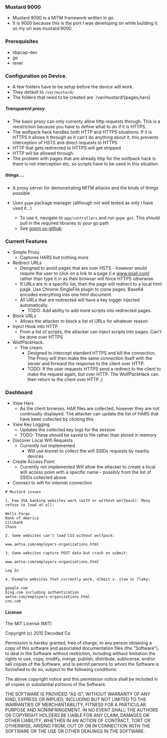### Mustard 9000

* Mustard 9000 is a MITM framework written in go.
* It is 9000 because this is the port I was developing on while building it, so my url was mustard:9000

### Prerequisites

* libpcap-dev
* go
* revel

### Configuration on Device.

* A few folders have to be setup before the device will work.
* They default to `/var/mustard/`
* The folders that need to be created are `/var/mustard/{pages,hars}
##### Transparent proxy

* The basic proxy can only currenty allow http requests through. This is a reestriction because you have to define what to do if it is HTTPS.
* The wolfpack hack handles both HTTP and HTTPS situations. If it is HTTPS it allows it through as it can't do anything about it. this prevents interception of HSTS and direct requests to HTTPS
* HTTP that gets redirected to HTTPS will get stripped
* HTTP will be allowed through.
* The problem with pages that are already http for the wolfpack hack is there is not interception etc, so scripts have to be used in this situation.

##### things....

* A proxy server for demonstrating MITM attacks and the kinds of things possible

* Uses `gopm` package manager (although not well tested as only I have used it...)
	* To use it, navigate to `app/controllers` and run `gopm get`. This should pull in the required libraries to your go path
	* See [gopm on github](https://github.com/gpmgo/gopm)
### Current Features

* Simple Proxy
	* Captures HARS but nothing more
* Redirect URLs
	* Designed to avoid pages that are over HSTS - however would require the user to click on a link to a page (i.e www.gnail.com) rather than type it in as their browser will force HTTPS otherwise.
	* If URLs are in a specific list, then the page will redirect to a local html page. Use Chrome SingleFile plugin to clone pages. Base64 encodes everything into one html document.
	* All URLs that are redirected will have a key logger injected automatically.
		* TODO: Add ability to add more scripts into redirected pages.
* Block URLs
	* Allows the attacker to block a list of URLs for whatever reason
* Inject Hook into HTTP
	* From a list of scripts, the attacker can inject scripts into pages. Can't be done over HTTPS
* WolfPackHack.
	* The cream.
		* Designed to intercept standard HTTPS and kill the connection. The Proxy will then make the same connection itself with the server and forward the response to the client over HTTP.
		* TODO: If the user requests HTTPS send a redirect to the client to make the request again, but over HTTP. The WolfPackHack can then return to the client over HTTP ;)

### Dashboard

* View Hars
	* As the client browses, HAR files are collected, however they are not continually displayed. The attacker can update the list of HARS that have been collected by clicking this
* View Key Logging
	* Updates the collected key logs for the session
	* TODO: These should be saved to file rather than stored in memory
* Discover Local Wifi Requests
	* Currently not implemented
		* Will use kismet to collect the wifi SSIDs requests by nearby devices
* Create Access Point
	* Currently not implemented
		Will allow the attacker to create a local wifi access point with a specific name - possibly from the list of SSIDs collected above.
* Connect to wifi for internet connection


~~~
# Mustard issues
​
1. Few USA banking websites work (with or without wolfpack). Many refuse to load at all:
​
Wells Fargo
Bank of America
Citibank
Chase
​
2. Some websites can't load CSS without wolfpack:
​
www.aetna.com/employers-organizations.html
​
3. Some websites capture POST data but crash on submit:
​
www.aetna.com/employers-organizations.html
​
Log In
​
4. Example websites that currently work, albeit v. slow or flaky:
​
google.com
bing.com including authentication
aetna.com/employers-organizations.html 
cnn.com
~~~

#### License

The MIT License (MIT)

Copyright (c) 2015 Decoded Co

Permission is hereby granted, free of charge, to any person obtaining a copy
of this software and associated documentation files (the "Software"), to deal
in the Software without restriction, including without limitation the rights
to use, copy, modify, merge, publish, distribute, sublicense, and/or sell
copies of the Software, and to permit persons to whom the Software is
furnished to do so, subject to the following conditions:

The above copyright notice and this permission notice shall be included in
all copies or substantial portions of the Software.

THE SOFTWARE IS PROVIDED "AS IS", WITHOUT WARRANTY OF ANY KIND, EXPRESS OR
IMPLIED, INCLUDING BUT NOT LIMITED TO THE WARRANTIES OF MERCHANTABILITY,
FITNESS FOR A PARTICULAR PURPOSE AND NONINFRINGEMENT. IN NO EVENT SHALL THE
AUTHORS OR COPYRIGHT HOLDERS BE LIABLE FOR ANY CLAIM, DAMAGES OR OTHER
LIABILITY, WHETHER IN AN ACTION OF CONTRACT, TORT OR OTHERWISE, ARISING FROM,
OUT OF OR IN CONNECTION WITH THE SOFTWARE OR THE USE OR OTHER DEALINGS IN
THE SOFTWARE.
